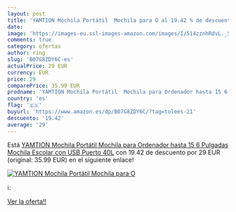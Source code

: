 ```yaml
---
layout: post
title: 'YAMTION Mochila Portátil  Mochila para O al 19.42 % de descuento'
date: 
image: 'https://images-eu.ssl-images-amazon.com/images/I/514zznhRdvL._SL200_.jpg'
comments: true
category: ofertas
author: ring
slug: 'B07G8ZDY6C-es'
actualPrice: 29 EUR
currency: EUR
price: 29
comparePrice: 35.99 EUR
prodname: 'YAMTION Mochila Portátil  Mochila para Ordenador hasta 15 6 Pulgadas Mochila Escolar con USB Puerto 40L'
country: 'es'
flag: '🇪🇸'
buyurl: 'https://www.amazon.es/dp/B07G8ZDY6C/?tag=tolees-21'
descuento: '19.42'
average: '29'
---
```


Está [YAMTION Mochila Portátil  Mochila para Ordenador hasta 15 6 Pulgadas Mochila Escolar con USB Puerto 40L](https://www.amazon.es/dp/B07G8ZDY6C/?tag=tolees-21) con 19.42 de descuento por 29 EUR (original: 35.99 EUR) en el siguiente enlace!

[![YAMTION Mochila Portátil  Mochila para O](https://images-eu.ssl-images-amazon.com/images/I/514zznhRdvL._SL200_.jpg)](https://www.amazon.es/dp/B07G8ZDY6C/?tag=tolees-21)

ℹ️:


[Ver la oferta!!](https://www.amazon.es/dp/B07G8ZDY6C/?tag=tolees-21)
